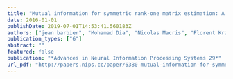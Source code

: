 ```yaml
---
title: "Mutual information for symmetric rank-one matrix estimation: A proof of the replica formula"
date: 2016-01-01
publishDate: 2019-07-01T14:53:41.560183Z
authors: ["jean barbier", "Mohamad Dia", "Nicolas Macris", "Florent Krzakala", "Thibault Lesieur", "Lenka Zdeborová"]
publication_types: ["6"]
abstract: ""
featured: false
publication: "*Advances in Neural Information Processing Systems 29*"
url_pdf: "http://papers.nips.cc/paper/6380-mutual-information-for-symmetric-rank-one-matrix-estimation-a-proof-of-the-replica-formula.pdf"
---
```


